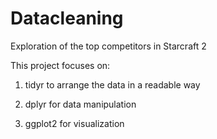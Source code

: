# Datacleaning
Exploration of the top competitors in Starcraft 2

This project focuses on:

1. tidyr to arrange the data in a readable way

2. dplyr for data manipulation

3. ggplot2 for visualization
